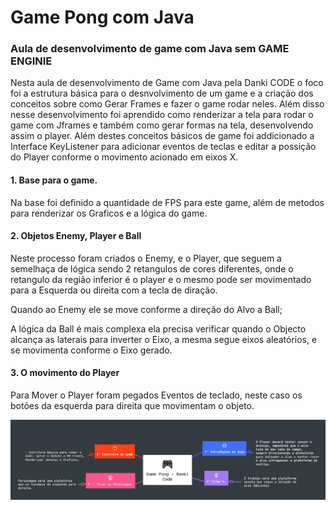 # Game Pong com Java

###  Aula de desenvolvimento de game com Java sem GAME ENGINIE

Nesta aula de desenvolvimento de Game com Java pela Danki CODE o foco foi a estrutura básica para o desnvolvimento 
de um game e a criação dos conceitos sobre como Gerar Frames e fazer o game rodar neles.
Além disso nesse desenvolvimento foi aprendido como renderizar a tela para rodar o 
game com Jframes e também como gerar formas na tela, desenvolvendo assim o player.
Além destes conceitos básicos de game foi addicionado a Interface KeyListener para adicionar eventos de teclas e 
editar a possição do Player conforme o movimento acionado em eixos X.

#### 1. Base para o game.

Na base foi definido a quantidade de FPS para este game, além de metodos para renderizar os Graficos e 
a lógica do game.

#### 2. Objetos Enemy, Player e Ball

Neste processo foram criados o Enemy, e o Player, que seguem a semelhaça de lógica 
sendo 2 retangulos de cores diferentes, onde o retangulo da região inferior é o player e o 
mesmo pode ser movimentado para a Esquerda ou direita com a tecla de diração.

Quando ao Enemy ele se move conforme a direção do Alvo a Ball;

A lógica da Ball é mais complexa ela precisa verificar quando o Objecto alcança as laterais para inverter o Eixo, a 
mesma segue eixos aleatórios, e se movimenta conforme o Eixo gerado.

#### 3. O movimento do Player

Para Mover o Player foram pegados Eventos de teclado, neste caso os botões da esquerda para direita que movimentam 
o objeto.

<img src="./src/main/resources/print001.png" />